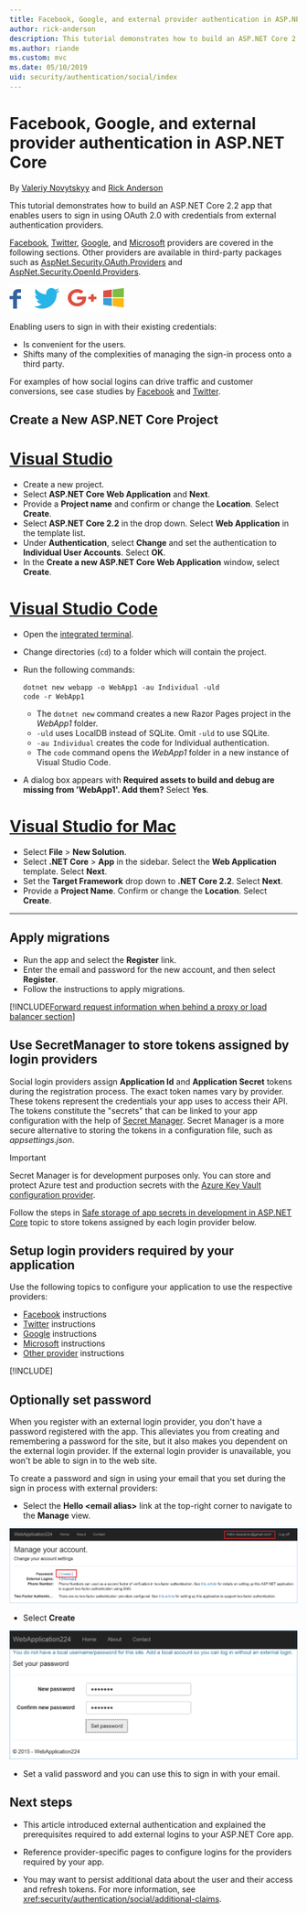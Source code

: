 ```yaml
---
title: Facebook, Google, and external provider authentication in ASP.NET Core
author: rick-anderson
description: This tutorial demonstrates how to build an ASP.NET Core 2.x app using OAuth 2.0 with external authentication providers.
ms.author: riande
ms.custom: mvc
ms.date: 05/10/2019
uid: security/authentication/social/index
---
```

# Facebook, Google, and external provider authentication in ASP.NET Core

By [Valeriy Novytskyy](https://github.com/01binary) and [Rick Anderson](https://twitter.com/RickAndMSFT)

This tutorial demonstrates how to build an ASP.NET Core 2.2 app that enables users to sign in using OAuth 2.0 with credentials from external authentication providers.

[Facebook](xref:security/authentication/facebook-logins), [Twitter](xref:security/authentication/twitter-logins), [Google](xref:security/authentication/google-logins), and [Microsoft](xref:security/authentication/microsoft-logins) providers are covered in the following sections. Other providers are available in third-party packages such as [AspNet.Security.OAuth.Providers](https://github.com/aspnet-contrib/AspNet.Security.OAuth.Providers) and [AspNet.Security.OpenId.Providers](https://github.com/aspnet-contrib/AspNet.Security.OpenId.Providers).

![Social media icons for Facebook, Twitter, Google plus, and Windows](index/_static/social.png)

Enabling users to sign in with their existing credentials:
* Is convenient for the users.
* Shifts many of the complexities of managing the sign-in process onto a third party. 

For examples of how social logins can drive traffic and customer conversions, see case studies by [Facebook](https://www.facebook.com/unsupportedbrowser) and [Twitter](https://dev.twitter.com/resources/case-studies).

## Create a New ASP.NET Core Project

# [Visual Studio](#tab/visual-studio)

* Create a new project.
* Select **ASP.NET Core Web Application** and **Next**.
* Provide a **Project name** and confirm or change the **Location**. Select **Create**.
* Select **ASP.NET Core 2.2** in the drop down. Select **Web Application** in the template list.
* Under **Authentication**, select **Change** and set the authentication to **Individual User Accounts**. Select **OK**.
* In the **Create a new ASP.NET Core Web Application** window, select **Create**.

# [Visual Studio Code](#tab/visual-studio-code)

* Open the [integrated terminal](https://code.visualstudio.com/docs/editor/integrated-terminal).

* Change directories (`cd`) to a folder which will contain the project.

* Run the following commands:

  ```console
  dotnet new webapp -o WebApp1 -au Individual -uld
  code -r WebApp1
  ```

  * The `dotnet new` command creates a new Razor Pages project in the *WebApp1* folder.
  * `-uld` uses LocalDB instead of SQLite. Omit `-uld` to use SQLite.
  * `-au Individual` creates the code for Individual authentication.
  * The `code` command opens the *WebApp1* folder in a new instance of Visual Studio Code.

* A dialog box appears with **Required assets to build and debug are missing from 'WebApp1'. Add them?** Select **Yes**.

# [Visual Studio for Mac](#tab/visual-studio-mac)

* Select **File** > **New Solution**.
* Select **.NET Core** > **App** in the sidebar. Select the **Web Application** template. Select **Next**.
* Set the **Target Framework** drop down to **.NET Core 2.2**. Select **Next**.
* Provide a **Project Name**. Confirm or change the **Location**. Select **Create**.

---

## Apply migrations

* Run the app and select the **Register** link.
* Enter the email and password for the new account, and then select **Register**.
* Follow the instructions to apply migrations.

[!INCLUDE[Forward request information when behind a proxy or load balancer section](includes/forwarded-headers-middleware.md)]

## Use SecretManager to store tokens assigned by login providers

Social login providers assign **Application Id** and **Application Secret** tokens during the registration process. The exact token names vary by provider. These tokens represent the credentials your app uses to access their API. The tokens constitute the "secrets" that can be linked to your app configuration with the help of [Secret Manager](xref:security/app-secrets#secret-manager). Secret Manager is a more secure alternative to storing the tokens in a configuration file, such as *appsettings.json*.

> [!IMPORTANT]
> Secret Manager is for development purposes only. You can store and protect Azure test and production secrets with the [Azure Key Vault configuration provider](xref:security/key-vault-configuration).

Follow the steps in [Safe storage of app secrets in development in ASP.NET Core](xref:security/app-secrets) topic to store tokens assigned by each login provider below.

## Setup login providers required by your application

Use the following topics to configure your application to use the respective providers:

* [Facebook](xref:security/authentication/facebook-logins) instructions
* [Twitter](xref:security/authentication/twitter-logins) instructions
* [Google](xref:security/authentication/google-logins) instructions
* [Microsoft](xref:security/authentication/microsoft-logins) instructions
* [Other provider](xref:security/authentication/otherlogins) instructions

[!INCLUDE[](includes/chain-auth-providers.md)]

## Optionally set password

When you register with an external login provider, you don't have a password registered with the app. This alleviates you from creating and remembering a password for the site, but it also makes you dependent on the external login provider. If the external login provider is unavailable, you won't be able to sign in to the web site.

To create a password and sign in using your email that you set during the sign in process with external providers:

* Select the **Hello &lt;email alias&gt;** link at the top-right corner to navigate to the **Manage** view.

![Web application Manage view](index/_static/pass1a.png)

* Select **Create**

![Set your password page](index/_static/pass2a.png)

* Set a valid password and you can use this to sign in with your email.

## Next steps

* This article introduced external authentication and explained the prerequisites required to add external logins to your ASP.NET Core app.

* Reference provider-specific pages to configure logins for the providers required by your app.

* You may want to persist additional data about the user and their access and refresh tokens. For more information, see <xref:security/authentication/social/additional-claims>.

